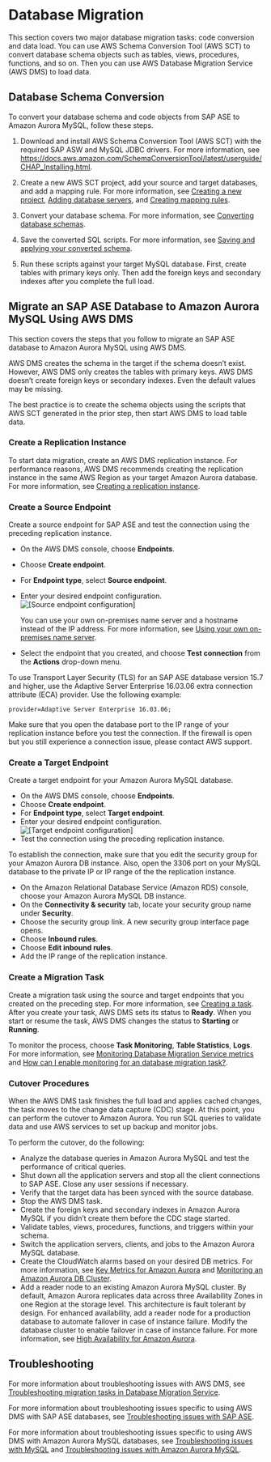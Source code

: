 # Database Migration<a name="chap-sap-ase-aurora-mysql.migration"></a>

This section covers two major database migration tasks: code conversion and data load\. You can use AWS Schema Conversion Tool \(AWS SCT\) to convert database schema objects such as tables, views, procedures, functions, and so on\. Then you can use AWS Database Migration Service \(AWS DMS\) to load data\.

## Database Schema Conversion<a name="chap-sap-ase-aurora-mysql.migration.schema"></a>

To convert your database schema and code objects from SAP ASE to Amazon Aurora MySQL, follow these steps\.

1. Download and install AWS Schema Conversion Tool \(AWS SCT\) with the required SAP ASW and MySQL JDBC drivers\. For more information, see [https://docs\.aws\.amazon\.com/SchemaConversionTool/latest/userguide/CHAP\_Installing\.html](https://docs.aws.amazon.com/SchemaConversionTool/latest/userguide/CHAP_Installing.html)\.

1. Create a new AWS SCT project, add your source and target databases, and add a mapping rule\. For more information, see [Creating a new project](https://docs.aws.amazon.com/SchemaConversionTool/latest/userguide/CHAP_UserInterface.html#CHAP_UserInterface.Project), [Adding database servers](https://docs.aws.amazon.com/SchemaConversionTool/latest/userguide/CHAP_UserInterface.html#CHAP_UserInterface.AddServers), and [Creating mapping rules](https://docs.aws.amazon.com/SchemaConversionTool/latest/userguide/CHAP_Mapping.html)\.

1. Convert your database schema\. For more information, see [Converting database schemas](https://docs.aws.amazon.com/SchemaConversionTool/latest/userguide/CHAP_Converting.html)\.

1. Save the converted SQL scripts\. For more information, see [Saving and applying your converted schema](https://docs.aws.amazon.com/SchemaConversionTool/latest/userguide/CHAP_Converting.html#CHAP_Converting.SaveAndApply)\.

1. Run these scripts against your target MySQL database\. First, create tables with primary keys only\. Then add the foreign keys and secondary indexes after you complete the full load\.

## Migrate an SAP ASE Database to Amazon Aurora MySQL Using AWS DMS<a name="chap-sap-ase-aurora-mysql.migration.data"></a>

This section covers the steps that you follow to migrate an SAP ASE database to Amazon Aurora MySQL using AWS DMS\.

 AWS DMS creates the schema in the target if the schema doesn’t exist\. However, AWS DMS only creates the tables with primary keys\. AWS DMS doesn’t create foreign keys or secondary indexes\. Even the default values may be missing\.

The best practice is to create the schema objects using the scripts that AWS SCT generated in the prior step, then start AWS DMS to load table data\.

### Create a Replication Instance<a name="chap-sap-ase-aurora-mysql.migration.data.instance"></a>

To start data migration, create an AWS DMS replication instance\. For performance reasons, AWS DMS recommends creating the replication instance in the same AWS Region as your target Amazon Aurora database\. For more information, see [Creating a replication instance](https://docs.aws.amazon.com/dms/latest/userguide/CHAP_ReplicationInstance.Creating.html)\.

### Create a Source Endpoint<a name="chap-sap-ase-aurora-mysql.migration.data.sourceendpoint"></a>

Create a source endpoint for SAP ASE and test the connection using the preceding replication instance\.
+ On the AWS DMS console, choose **Endpoints**\.
+ Choose **Create endpoint**\.
+ For **Endpoint type**, select **Source endpoint**\.
+ Enter your desired endpoint configuration\.  
![\[Source endpoint configuration\]](http://docs.aws.amazon.com/dms/latest/sbs/images/sap-ase-to-aurora-mysql-endpoint-configuration.png)

  You can use your own on\-premises name server and a hostname instead of the IP address\. For more information, see [Using your own on\-premises name server](https://docs.aws.amazon.com/dms/latest/userguide/CHAP_BestPractices.html#CHAP_BestPractices.Rte53DNSResolver)\.
+ Select the endpoint that you created, and choose **Test connection** from the **Actions** drop\-down menu\.

To use Transport Layer Security \(TLS\) for an SAP ASE database version 15\.7 and higher, use the Adaptive Server Enterprise 16\.03\.06 extra connection attribute \(ECA\) provider\. Use the following example:

```
provider=Adaptive Server Enterprise 16.03.06;
```

Make sure that you open the database port to the IP range of your replication instance before you test the connection\. If the firewall is open but you still experience a connection issue, please contact AWS support\.

### Create a Target Endpoint<a name="chap-sap-ase-aurora-mysql.migration.data.targetendpoint"></a>

Create a target endpoint for your Amazon Aurora MySQL database\.
+ On the AWS DMS console, choose **Endpoints**\.
+ Choose **Create endpoint**\.
+ For **Endpoint type**, select **Target endpoint**\.
+ Enter your desired endpoint configuration\.  
![\[Target endpoint configuration\]](http://docs.aws.amazon.com/dms/latest/sbs/images/sap-ase-to-aurora-mysql-target-endpoint-configuration.png)
+ Test the connection using the preceding replication instance\.

To establish the connection, make sure that you edit the security group for your Amazon Aurora DB instance\. Also, open the 3306 port on your MySQL database to the private IP or IP range of the the replication instance\.
+ On the Amazon Relational Database Service \(Amazon RDS\) console, choose your Amazon Aurora MySQL DB instance\.
+ On the **Connectivity & security** tab, locate your security group name under **Security**\.
+ Choose the security group link\. A new security group interface page opens\.
+ Choose **Inbound rules**\.
+ Choose **Edit inbound rules**\.
+ Add the IP range of the replication instance\.

### Create a Migration Task<a name="chap-sap-ase-aurora-mysql.migration.data.task"></a>

Create a migration task using the source and target endpoints that you created on the preceding step\. For more information, see [Creating a task](https://docs.aws.amazon.com/dms/latest/userguide/CHAP_Tasks.Creating.html)\. After you create your task, AWS DMS sets its status to **Ready**\. When you start or resume the task, AWS DMS changes the status to **Starting** or **Running**\.

To monitor the process, choose **Task Monitoring**, **Table Statistics**, **Logs**\. For more information, see [Monitoring Database Migration Service metrics](https://docs.aws.amazon.com/dms/latest/userguide/CHAP_Monitoring.html#CHAP_Monitoring.Metrics) and [How can I enable monitoring for an database migration task?](https://aws.amazon.com/premiumsupport/knowledge-center/dms-monitor-task/)\.

### Cutover Procedures<a name="chap-sap-ase-aurora-mysql.migration.data.cutover"></a>

When the AWS DMS task finishes the full load and applies cached changes, the task moves to the change data capture \(CDC\) stage\. At this point, you can perform the cutover to Amazon Aurora\. You run SQL queries to validate data and use AWS services to set up backup and monitor jobs\.

To perform the cutover, do the following:
+ Analyze the database queries in Amazon Aurora MySQL and test the performance of critical queries\.
+ Shut down all the application servers and stop all the client connections to SAP ASE\. Close any user sessions if necessary\.
+ Verify that the target data has been synced with the source database\.
+ Stop the AWS DMS task\.
+ Create the foreign keys and secondary indexes in Amazon Aurora MySQL if you didn’t create them before the CDC stage started\.
+ Validate tables, views, procedures, functions, and triggers within your schema\.
+ Switch the application servers, clients, and jobs to the Amazon Aurora MySQL database\.
+ Create the CloudWatch alarms based on your desired DB metrics\. For more information, see [Key Metrics for Amazon Aurora](https://aws.amazon.com/blogs/apn/key-metrics-for-amazon-aurora/) and [Monitoring an Amazon Aurora DB Cluster](https://docs.aws.amazon.com/AmazonRDS/latest/AuroraUserGuide/MonitoringAurora.html)\.
+ Add a reader node to an existing Amazon Aurora MySQL cluster\. By default, Amazon Aurora replicates data across three Availability Zones in one Region at the storage level\. This architecture is fault tolerant by design\. For enhanced availability, add a reader node for a production database to automate failover in case of instance failure\. Modify the database cluster to enable failover in case of instance failure\. For more information, see [High Availability for Amazon Aurora](https://docs.aws.amazon.com/AmazonRDS/latest/AuroraUserGuide/Concepts.AuroraHighAvailability.html)\.

## Troubleshooting<a name="chap-sap-ase-aurora-mysql.migration.troubleshooting"></a>

For more information about troubleshooting issues with AWS DMS, see [Troubleshooting migration tasks in Database Migration Service](https://docs.aws.amazon.com/dms/latest/userguide/CHAP_Troubleshooting.html)\.

For more information about troubleshooting issues specific to using AWS DMS with SAP ASE databases, see [Troubleshooting issues with SAP ASE](https://docs.aws.amazon.com/dms/latest/userguide/CHAP_Troubleshooting.html#CHAP_Troubleshooting.SAP)\.

For more information about troubleshooting issues specific to using AWS DMS with Amazon Aurora MySQL databases, see [Troubleshooting issues with MySQL](https://docs.aws.amazon.com/dms/latest/userguide/CHAP_Troubleshooting.html#CHAP_Troubleshooting.MySQL) and [Troubleshooting issues with Amazon Aurora MySQL](https://docs.aws.amazon.com/dms/latest/userguide/CHAP_Troubleshooting.html#CHAP_Troubleshooting.Aurora)\.